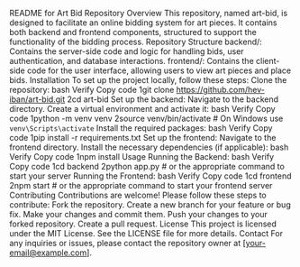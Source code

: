 README for Art Bid Repository
Overview
This repository, named art-bid, is designed to facilitate an online bidding system for art pieces. It contains both backend and frontend components, structured to support the functionality of the bidding process.
Repository Structure
backend/: Contains the server-side code and logic for handling bids, user authentication, and database interactions.
frontend/: Contains the client-side code for the user interface, allowing users to view art pieces and place bids.
Installation
To set up the project locally, follow these steps:
Clone the repository:
bash
Verify
Copy code
1git clone https://github.com/hev-iban/art-bid.git
2cd art-bid
Set up the backend:
Navigate to the backend directory.
Create a virtual environment and activate it:
bash
Verify
Copy code
1python -m venv venv
2source venv/bin/activate  # On Windows use `venv\Scripts\activate`
Install the required packages:
bash
Verify
Copy code
1pip install -r requirements.txt
Set up the frontend:
Navigate to the frontend directory.
Install the necessary dependencies (if applicable):
bash
Verify
Copy code
1npm install
Usage
Running the Backend:
bash
Verify
Copy code
1cd backend
2python app.py  # or the appropriate command to start your server
Running the Frontend:
bash
Verify
Copy code
1cd frontend
2npm start  # or the appropriate command to start your frontend server
Contributing
Contributions are welcome! Please follow these steps to contribute:
Fork the repository.
Create a new branch for your feature or bug fix.
Make your changes and commit them.
Push your changes to your forked repository.
Create a pull request.
License
This project is licensed under the MIT License. See the LICENSE file for more details.
Contact
For any inquiries or issues, please contact the repository owner at [your-email@example.com].


